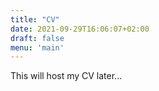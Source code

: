 ```yaml
---
title: "CV"
date: 2021-09-29T16:06:07+02:00
draft: false
menu: 'main'
---
```


This will host my CV later...
